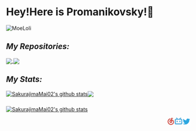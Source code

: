 #  Hey!Here is Promanikovsky!👋

![MoeLoli](https://count.getloli.com/get/@:sakurajimamai02?theme=gelbooru-h")

## *My Repositories:*
<a href="https://github.com/sakurajimamai02/piano-scores">
  <img align="center" src="https://github-readme-stats.vercel.app/api/pin/?username=sakurajimamai02&repo=piano-scores&theme=maroongold" />
</a>
<a href="https://github.com/sakurajimamai02/sakurajimamai02.github.io">
  <img align="center" src="https://github-readme-stats.vercel.app/api/pin/?username=sakurajimamai02&repo=sakurajimamai02.github.io&theme=maroongold" />
</a>

## *My Stats:*

<a href="https://github.com/sakurajimamai02/sakurajimamai02"><img align="center" src="https://github-readme-stats.vercel.app/api?username=sakurajimamai02&show_icons=true&include_all_commits=true&theme=maroongold&hide_border=true" alt="SakurajimaMai02's github stats" /></a><a href="https://github.com/sakurajimamai02/sakurajimamai02"><img align="center" src="https://github-readme-stats.vercel.app/api/top-langs/?username=sakurajimamai02&layout=compact&theme=maroongold&hide_border=true" /></a>
### 
<a href="https://github.com/SakurajimaMai02?tab=stars"><img align="center" src="https://metrics.lecoq.io/SakurajimaMai02?template=new&isocalendar=1&languages=1&stars=1&lines=1&isocalendar.duration=half-year&languages.limit=8&languages.sections=most-used&languages.colors=github&languages.threshold=0%25&languages.indepth=true&languages.recent.load=300&languages.recent.days=144&stars.limit=2&config.timezone=Asia%2FShanghai" alt="SakurajimaMai02's github stats" /></a>

<a href="https://twitter.com/ZeroTwo705">
  <img align="right" alt="SakurajimaMai02 | Twitter" width="22px" src="https://raw.githubusercontent.com/SakurajimaMai02/SakurajimaMai02/main/assets/twitter.svg" />
</a>
<a href="https://space.bilibili.com/1667002275"><img align="right" alt="SakurajimaMai02 | Bilibili" width="21px" src="https://raw.githubusercontent.com/SakurajimaMai02/SakurajimaMai02/main/assets/bili-icon.svg" />
</a>
<a href="https://music.163.com/#/user/home?id=398680519"><img align="right" alt="SakurajimaMai02 | Netease-Cloud-Music" width="21px" src="https://raw.githubusercontent.com/SakurajimaMai02/SakurajimaMai02/main/assets/163Music-icon.svg" />
</a>
<!---
＼＼\\٩( 'ω' )و //／／
--->
